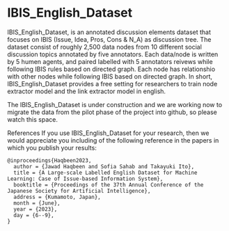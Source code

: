 # IBIS_English_Dataset
IBIS_English_Dataset, is an annotated discussion elements dataset that focuses on IBIS (Issue, Idea, Pros, Cons &amp; N_A) as discussion tree. The dataset consist of roughly 2,500 data nodes from 10 different social discussion topics annotated by five annotators.
Each data/node is written by 5 humen agents, and paired labelled with 5 annotators reivews while following IBIS rules based on directed graph.
Each node has relationshio with other nodes while following IBIS based on directed graph.
In short, IBIS_English_Dataset provides a free setting for researchers to train node extractor model and the link extractor model in english.

The IBIS_English_Dataset is under construction and we are working now to migrate the data from the pilot phase of the project into github, so please watch this space.

References
If you use IBIS_English_Dataset for your research, then we would appreciate you including of the following reference in the papers in which you publish your results:

```
@inproceedings{Haqbeen2023,
  author = {Jawad Haqbeen and Sofia Sahab and Takayuki Ito},
  title = {A Large-scale Labelled English Dataset for Machine Learning: Case of Issue-based Information System},
  booktitle = {Proceedings of the 37th Annual Conference of the Japanese Society for Artificial Intelligence},
  address = {Kumamoto, Japan},
  month = {June},
  year = {2023},
  day = {6--9},
}
```
